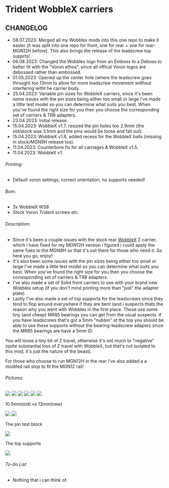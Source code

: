 # Trident WobbleX carriers
## CHANGELOG
- 08.07.2023: Merged all my Wobblex mods into this one repo to make it easier (it was split into one repo for front, one for rear + one for rear-MGN12H before). This also brings the release of the leadscrew top supprts!
- 06.08.2023: Changed the Wobblex logo from an Emboss to a Deboss to better fit with the "Voron ethos", since all offical Voron logos are debossed rather than embossed.
- 01.05.2023: Opened up the center hole (where the leadscrew goes through) too 13mm to allow for more leadscrew movement wiithout interfering witht he carrier body.
- 25.04.2023: Variable pin sizes for WobbleX carriers, since it's been some issues with the pin sizes being either too small or large I've made a little test model so you can determine what suits you best. When you've found the right size for you then you choose the corresponding set of carriers & TR8 adapters.
- 23.04.2023: Initial release.
- 15.04.2023: WobbleX v1.7, resized the pin holes too 2.9mm (the old/stock was 3.1mm and the pins would be loose and fall out).
- 15.04.2023: WobbleX v1.6, added recess for the WobbleX balls (missing in stock/MGN9H release too).
- 11.04.2023: Counterbore fix for all carriages & WobbleX v1.5.
- 11.04.2023: WobbleX v1.

###### Printing:
- Default voron settings, correct orientation, no supports needed!

###### Bom:
- 3x WobbleX WS8 
- Stock Voron Trident screws etc.

###### Description:
- Since it's been a couple issues with the stock rear [WobbleX](https://github.com/MirageC79/Interfaces-for-WobbleX-integration/tree/main/Voron/Trident) Z carrier, which i have fixed for my MGN12H version i figured i could apply the same fixes to the MGN9H so that it's out there for those who need it. So here you go, enjoy!
- It's also been some issues with the pin sizes being either too small or large I've made a little test model so you can determine what suits you best. When you've found the right size for you then you choose the corresponding set of carriers & TR8 adapters.
- I've also made a set of Solid front carriers to use with your brand new Wobblex setup (if you don't mind printing more than "just" the adapter plate).
- Lastly I've also made a set of top supports for the leadscrews since they tend to flop around everywhere if they are bent (and i suspects thats the reason why you went with Wobblex in the first place. These use some tiny (and cheap) MR85 bearings you can get from the usual suspects.
if you have leadscrews that's got a 5mm "nubbin" at the top you should be able to use these supports without the bearing-leadscrew adapers since the MR85 bearings are have a 5mm ID.

You will loose a tiny bit of Z travel, otherwise it's not much to "negative" (quite substantial loss of Z travel with WobbleX, but that's not isolated to this mod, it's just the nature of the beast). 

For those who choose to run MGN12H in the rear i've also added a a modifed rail stop to fit the MGN12 rail!

###### Pictures:
![](./pics/front_1.png)
![](./pics/front_2.png)
![](./pics/front_3.png)
![](./pics/rear_1.png)
![](./pics/rear_2.png)
![](./pics/rear_MGN12H-v1.7.png)

10.5mm(old) vs 13mm(new)

![](./pics/front_4.png)
![](./pics/rear_3.png)

The pin test block

![](./pics/test.png)

The top supports

![](./pics/top_supports_1.png)

###### To-do List
- Nothing that i can think of.

